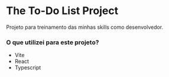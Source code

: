 # The To-Do List Project
Projeto para treinamento das minhas skills como desenvolvedor.

### O que utilizei para este projeto?
- Vite
- React
- Typescript